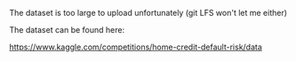 The dataset is too large to upload unfortunately (git LFS won't let me either)

The dataset can be found here:

https://www.kaggle.com/competitions/home-credit-default-risk/data